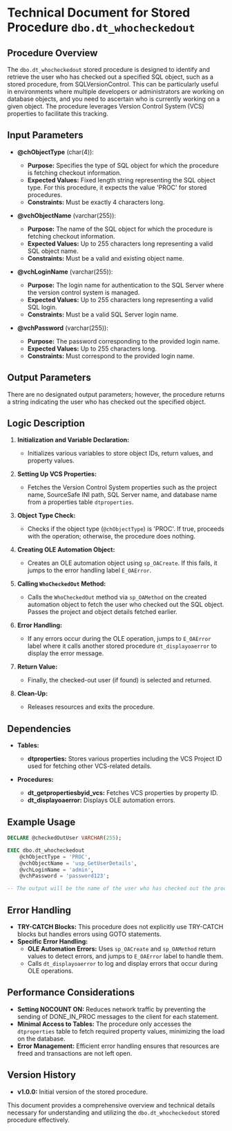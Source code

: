 # Technical Document for Stored Procedure `dbo.dt_whocheckedout`

## Procedure Overview

The `dbo.dt_whocheckedout` stored procedure is designed to identify and retrieve the user who has checked out a specified SQL object, such as a stored procedure, from SQLVersionControl. This can be particularly useful in environments where multiple developers or administrators are working on database objects, and you need to ascertain who is currently working on a given object. The procedure leverages Version Control System (VCS) properties to facilitate this tracking.

## Input Parameters

- **@chObjectType** (char(4)): 
  - **Purpose:** Specifies the type of SQL object for which the procedure is fetching checkout information.
  - **Expected Values:** Fixed length string representing the SQL object type. For this procedure, it expects the value 'PROC' for stored procedures.
  - **Constraints:** Must be exactly 4 characters long.

- **@vchObjectName** (varchar(255)): 
  - **Purpose:** The name of the SQL object for which the procedure is fetching checkout information.
  - **Expected Values:** Up to 255 characters long representing a valid SQL object name.
  - **Constraints:** Must be a valid and existing object name.

- **@vchLoginName** (varchar(255)): 
  - **Purpose:** The login name for authentication to the SQL Server where the version control system is managed.
  - **Expected Values:** Up to 255 characters long representing a valid SQL login.
  - **Constraints:** Must be a valid SQL Server login name.

- **@vchPassword** (varchar(255)): 
  - **Purpose:** The password corresponding to the provided login name.
  - **Expected Values:** Up to 255 characters long.
  - **Constraints:** Must correspond to the provided login name.

## Output Parameters

There are no designated output parameters; however, the procedure returns a string indicating the user who has checked out the specified object.

## Logic Description

1. **Initialization and Variable Declaration:**
   - Initializes various variables to store object IDs, return values, and property values.
   
2. **Setting Up VCS Properties:**
   - Fetches the Version Control System properties such as the project name, SourceSafe INI path, SQL Server name, and database name from a properties table `dtproperties`.

3. **Object Type Check:**
   - Checks if the object type (`@chObjectType`) is 'PROC'. If true, proceeds with the operation; otherwise, the procedure does nothing.

4. **Creating OLE Automation Object:**
   - Creates an OLE automation object using `sp_OACreate`. If this fails, it jumps to the error handling label `E_OAError`.

5. **Calling `WhoCheckedOut` Method:**
   - Calls the `WhoCheckedOut` method via `sp_OAMethod` on the created automation object to fetch the user who checked out the SQL object. Passes the project and object details fetched earlier.

6. **Error Handling:**
   - If any errors occur during the OLE operation, jumps to `E_OAError` label where it calls another stored procedure `dt_displayoaerror` to display the error message.
   
7. **Return Value:**
   - Finally, the checked-out user (if found) is selected and returned.

8. **Clean-Up:**
   - Releases resources and exits the procedure.

## Dependencies

- **Tables:**
  - **dtproperties:** Stores various properties including the VCS Project ID used for fetching other VCS-related details.
  
- **Procedures:**
  - **dt_getpropertiesbyid_vcs:** Fetches VCS properties by property ID.
  - **dt_displayoaerror:** Displays OLE automation errors.

## Example Usage

```sql
DECLARE @checkedOutUser VARCHAR(255);

EXEC dbo.dt_whocheckedout 
    @chObjectType = 'PROC', 
    @vchObjectName = 'usp_GetUserDetails', 
    @vchLoginName = 'admin', 
    @vchPassword = 'password123';

-- The output will be the name of the user who has checked out the procedure `usp_GetUserDetails`
```

## Error Handling

- **TRY-CATCH Blocks:** This procedure does not explicitly use TRY-CATCH blocks but handles errors using GOTO statements.
- **Specific Error Handling:**
  - **OLE Automation Errors:** Uses `sp_OACreate` and `sp_OAMethod` return values to detect errors, and jumps to `E_OAError` label to handle them.
  - Calls `dt_displayoaerror` to log and display errors that occur during OLE operations.

## Performance Considerations

- **Setting NOCOUNT ON:** Reduces network traffic by preventing the sending of DONE_IN_PROC messages to the client for each statement.
- **Minimal Access to Tables:** The procedure only accesses the `dtproperties` table to fetch required property values, minimizing the load on the database.
- **Error Management:** Efficient error handling ensures that resources are freed and transactions are not left open.

## Version History

- **v1.0.0:** Initial version of the stored procedure.

This document provides a comprehensive overview and technical details necessary for understanding and utilizing the `dbo.dt_whocheckedout` stored procedure effectively.